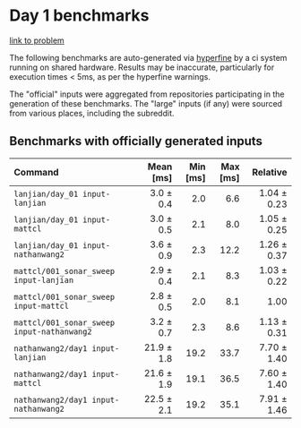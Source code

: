 # Day 1 benchmarks

[link to problem](http://adventofcode.com/2021/day/1)

The following benchmarks are auto-generated via [hyperfine](https://github.com/sharkdp/hyperfine) by a ci system running on shared hardware. Results may be inaccurate, particularly for execution times < 5ms, as per the hyperfine warnings.

The "official" inputs were aggregated from repositories participating in the generation of these benchmarks. The "large" inputs (if any) were sourced from various places, including the subreddit.

## Benchmarks with officially generated inputs
| Command | Mean [ms] | Min [ms] | Max [ms] | Relative |
|:---|---:|---:|---:|---:|
| `lanjian/day_01 input-lanjian` | 3.0 ± 0.4 | 2.0 | 6.6 | 1.04 ± 0.23 |
| `lanjian/day_01 input-mattcl` | 3.0 ± 0.5 | 2.1 | 8.0 | 1.05 ± 0.25 |
| `lanjian/day_01 input-nathanwang2` | 3.6 ± 0.9 | 2.3 | 12.2 | 1.26 ± 0.37 |
| `mattcl/001_sonar_sweep input-lanjian` | 2.9 ± 0.4 | 2.1 | 8.3 | 1.03 ± 0.22 |
| `mattcl/001_sonar_sweep input-mattcl` | 2.8 ± 0.5 | 2.0 | 8.1 | 1.00 |
| `mattcl/001_sonar_sweep input-nathanwang2` | 3.2 ± 0.7 | 2.3 | 8.6 | 1.13 ± 0.31 |
| `nathanwang2/day1 input-lanjian` | 21.9 ± 1.8 | 19.2 | 33.7 | 7.70 ± 1.40 |
| `nathanwang2/day1 input-mattcl` | 21.6 ± 1.9 | 19.1 | 36.5 | 7.60 ± 1.40 |
| `nathanwang2/day1 input-nathanwang2` | 22.5 ± 2.1 | 19.2 | 35.1 | 7.91 ± 1.46 |
